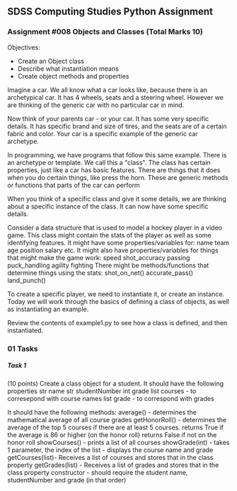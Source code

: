 ## SDSS Computing Studies Python Assignment
### Assignment #008 Objects and Classes (Total Marks 10)

Objectives:
* Create an Object class
* Describe what instantiation means
* Create object methods and properties

Imagine a car.  We all know what a car looks like, because there is an 
archetypical car.  It has 4 wheels, seats and a steering wheel.  However
we are thinking of the generic car with no particular car in mind.

Now think of your parents car - or your car.  It has some very specific
details.  It has specific brand and size of tires, and the seats are
of a certain fabric and color.  Your car is a specific example of
the generic car archetype.

In programming, we have programs that follow this same example.  There
is an archetype or template.  We call this a "class".  The class has
certain properties, just like a car has basic features.  There are things
that it does when you do certain things, like press the horn.  These
are generic methods or functions that parts of the car can perform

When you think of a specific class and give it some details, we are
thinking about a specific instance of the class. It can now have some
specific details.

Consider a data structure that is used to model a hockey player in a
video game.  This class might contain the stats of the player as well
as some identifying features.  It might have some properties/variables
for:
name
team
age
position
salary
etc.
It might also have properties/variables for things that might make the
game work:
speed
shot_accuracy
passing
puck_handling
agility
fighting
There might be methods/functions that determine things using the stats:
shot_on_net()
accurate_pass()
land_punch()

To create a specific player, we need to instantiate it, or create an
instance.  Today we will work through the basics of defining a class
of objects, as well as instantiating an example.

Review the contents of example1.py to see how a class is defined, and
then instantiated.


### 01 Tasks

##### Task 1
(10 points) 
Create a class object for a student.
It should have the following properties
str name
str studentNumber
int grade
list courses - to corresepond with course names
list grade - to correspond with grades

It should have the following methods:
average()       - determines the mathematical average of all course grades
getHonorRoll()  - determines the average of the top 5 courses if there are at least 5 courses.
                  returns True if the average is 86 or higher (on the honor roll)
                  returns False if not on the honor roll
showCourses()   - prints a list of all courses
showGrade(int)  - takes 1 parameter, the index of the list
                - displays the course name and grade
getCourses(list)- Receives a list of courses and stores that in the class property
getGrades(list) - Receives a list of grades and stores that in the class property
constructor     - should require the student name, studentNumber and grade (in that order)



